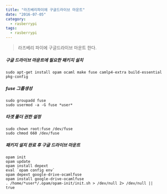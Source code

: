 ```yaml
---
title: "라즈베리파이에 구글드라이브 마운트"
date: "2016-07-05"
category:
  - rasberrypi
tags:
  - rasberrypi
---
```

> 라즈베리 파이에 구글드라이브 마운트 한다.

##### 구글 드라이브 마운트에 필요한 패키지 설치
```shell
sudo apt-get install opam ocaml make fuse camlp4-extra build-essential pkg-config
```
##### fuse 그룹생성
```shell
sudo groupadd fuse
sudo usermod -a -G fuse *user*
```

##### 타겟 폴더 권한 설정
```shell
sudo chown root:fuse /dev/fuse
sudo chmod 660 /dev/fuse
```

##### 패키지 설치 완료 후 구글 드라이브 마운트
```shell
opam init
opam update
opam install depext
eval `opam config env`
opam depext google-drive-ocamlfuse
opam install google-drive-ocamlfuse
. /home/*user*/.opam/opam-init/init.sh > /dev/null 2> /dev/null || true
```